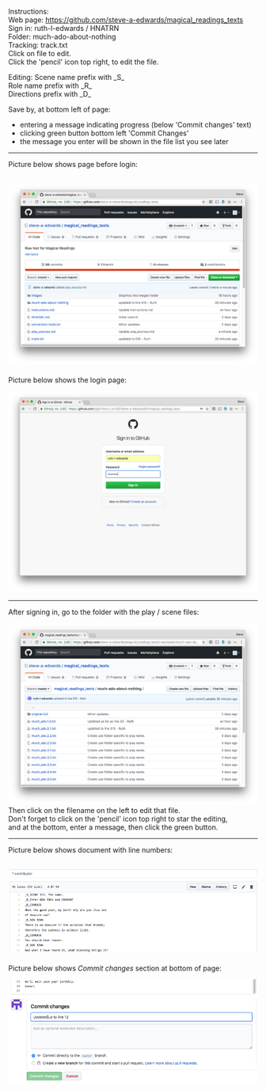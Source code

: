 Instructions:<br/>
Web page:   https://github.com/steve-a-edwards/magical_readings_texts<br/>
Sign in:      ruth-l-edwards / HNATRN<br/>
Folder:     much-ado-about-nothing<br/>
Tracking:   track.txt<br/>
Click on file to edit.<br/>
Click the 'pencil' icon top right, to edit the file.<br/>
<p/>
Editing:
Scene name prefix with    _S_<br/>
Role name prefix with     _R_<br/>
Directions prefix with    _D_<br/>

Save by, at bottom left of page:
- entering a message indicating progress (below 'Commit changes' text) 
- clicking green button bottom left 'Commit Changes'
- the message you enter will be shown in the file list you see later

---
Picture below shows page before login:

![Logging in](images/A-Initial-Page-Before-Login.png)
<br/>
---
Picture below shows the login page:

![Logging in](images/B-Login-Page.png)
<br/>

---
After signing in, go to the folder with the play / scene files:

![Edit document](images/C-Choose-Folder-Scenes.png)
<br/>
Then click on the filename on the left to edit that file.<br/>
Don't forget to click on the 'pencil' icon top right to star the editing, <br/>
and at the bottom, enter a message, then click the green button.

---
Picture below shows document with line numbers:

![Edit document](images/D-Edit-Page.png)
<br/>
---
Picture below shows <i>Commit changes</i> section at bottom of page:

![Commit changes](images/E-Commit-Changes.png)
<br/>

